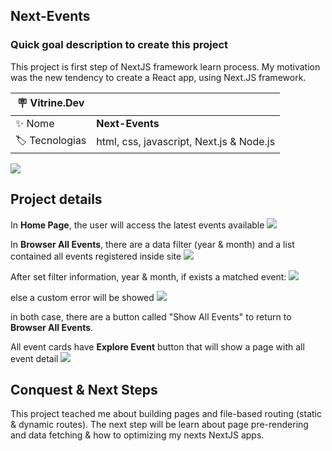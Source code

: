 ## Next-Events

### Quick goal description to create this project
This project is first step of NextJS framework learn process.
My motivation was the new tendency to create a React app, using Next.JS framework.




| :placard: Vitrine.Dev |     |
| -------------  | --- |
| :sparkles: Nome        | **Next-Events**
| :label: Tecnologias | html, css, javascript, Next.js & Node.js

<!-- Inserir imagem com a #vitrinedev ao final do link -->
![](https://media.discordapp.net/attachments/1125922360382468106/1125922813165965442/image.png?width=885&height=498#vitrinedev) 



## Project details

In **Home Page**, the user will access the latest events available 
![](https://media.discordapp.net/attachments/1125922360382468106/1125922813165965442/image.png?width=885&height=498)



In **Browser All Events**, there are a data filter (year & month) and a list contained all events registered inside site
![](https://cdn.discordapp.com/attachments/1125922360382468106/1125924314961694780/image.png?width=885&height=498)


After set filter information, year & month, if exists a matched event:
![](https://media.discordapp.net/attachments/1125922360382468106/1125925817021636698/image.png?width=885&height=498)


else a custom error will be showed
![](https://media.discordapp.net/attachments/1125922360382468106/1125927666034409532/image.png?width=885&height=498)

in both case, there are a button called "Show All Events" to return to **Browser All Events**.


All event cards have **Explore Event** button that will show a page with all event detail
![](https://media.discordapp.net/attachments/1125922360382468106/1125928991166058626/image.png?width=886&height=498)





## Conquest & Next Steps
This project teached me about building pages and file-based routing (static & dynamic routes).
The next step will be learn about page pre-rendering and data fetching & how to optimizing my nexts NextJS apps.
